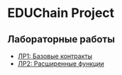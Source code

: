 # EDUChain Project

## Лабораторные работы
- [ЛР1: Базовые контракты](./lab1/README.md)
- [ЛР2: Расширенные функции](./lab2/README.md)
